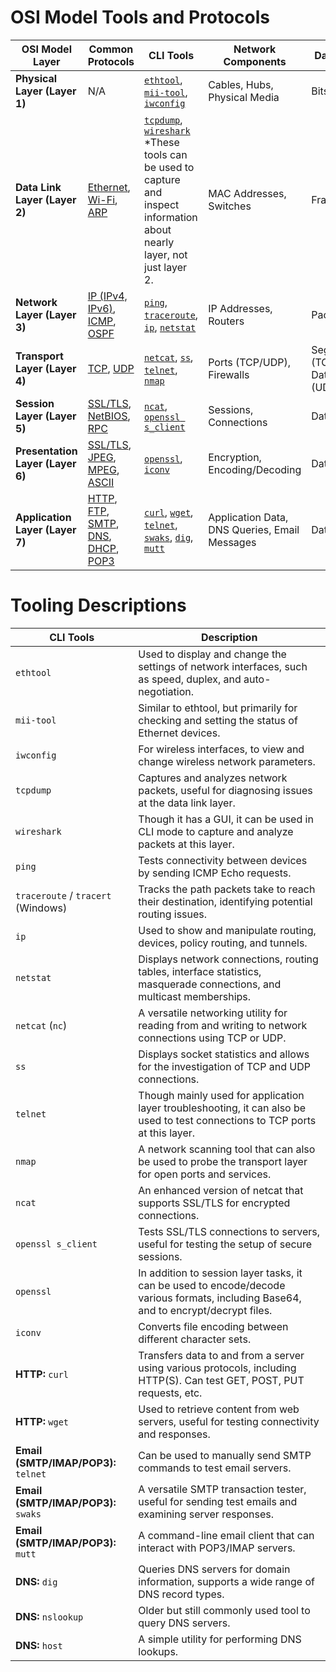# OSI Model Tools and Protocols

| **OSI Model Layer**          | **Common Protocols**                                                                                                                                                       | **CLI Tools**                                                                                                                                                                          | **Network Components**                        | **Data Unit**           |
|------------------------------|----------------------------------------------------------------------------------------------------------------------------------------------------------------------------|-----------------------------------------------------------------------------------------------------------------------------------------------------------------------------------------|------------------------------------------------|-------------------------|
| **Physical Layer (Layer 1)** | N/A                                                                                                                                                                        | [`ethtool`](https://man7.org/linux/man-pages/man8/ethtool.8.html), [`mii-tool`](https://man7.org/linux/man-pages/man8/mii-tool.8.html), [`iwconfig`](https://man7.org/linux/man-pages/man8/iwconfig.8.html)               | Cables, Hubs, Physical Media                   | Bits                    |
| **Data Link Layer (Layer 2)**| [Ethernet](https://en.wikipedia.org/wiki/Ethernet), [Wi-Fi](https://en.wikipedia.org/wiki/Wi-Fi), [ARP](https://en.wikipedia.org/wiki/Address_Resolution_Protocol)         | [`tcpdump`](https://www.tcpdump.org/manpages/tcpdump.1.html), [`wireshark`](https://www.wireshark.org/docs/wsug_html_chunked/ChIntroPlatforms.html)  *These tools can be used to capture and inspect information about nearly layer, not just layer 2.                                    | MAC Addresses, Switches                        | Frames                  |
| **Network Layer (Layer 3)**  | [IP (IPv4, IPv6)](https://en.wikipedia.org/wiki/Internet_Protocol), [ICMP](https://en.wikipedia.org/wiki/Internet_Control_Message_Protocol), [OSPF](https://en.wikipedia.org/wiki/Open_Shortest_Path_First) | [`ping`](https://man7.org/linux/man-pages/man8/ping.8.html), [`traceroute`](https://man7.org/linux/man-pages/man8/traceroute.8.html), [`ip`](https://man7.org/linux/man-pages/man8/ip.8.html), [`netstat`](https://man7.org/linux/man-pages/man8/netstat.8.html) | IP Addresses, Routers                          | Packets                 |
| **Transport Layer (Layer 4)**| [TCP](https://en.wikipedia.org/wiki/Transmission_Control_Protocol), [UDP](https://en.wikipedia.org/wiki/User_Datagram_Protocol)                                           | [`netcat`](https://man7.org/linux/man-pages/man1/nc.1.html), [`ss`](https://man7.org/linux/man-pages/man8/ss.8.html), [`telnet`](https://man7.org/linux/man-pages/man1/telnet.1.html), [`nmap`](https://nmap.org/book/man.html)                | Ports (TCP/UDP), Firewalls                     | Segments (TCP), Datagrams (UDP) |
| **Session Layer (Layer 5)**  | [SSL/TLS](https://en.wikipedia.org/wiki/Transport_Layer_Security), [NetBIOS](https://en.wikipedia.org/wiki/NetBIOS), [RPC](https://en.wikipedia.org/wiki/Remote_Procedure_Call)       | [`ncat`](https://nmap.org/ncat/guide/ncat-man.html), [`openssl s_client`](https://www.openssl.org/docs/manmaster/man1/openssl-s_client.html)                                             | Sessions, Connections                          | Data                    |
| **Presentation Layer (Layer 6)**| [SSL/TLS](https://en.wikipedia.org/wiki/Transport_Layer_Security), [JPEG](https://en.wikipedia.org/wiki/JPEG), [MPEG](https://en.wikipedia.org/wiki/MPEG), [ASCII](https://en.wikipedia.org/wiki/ASCII)       | [`openssl`](https://www.openssl.org/docs/manmaster/man1/openssl.html), [`iconv`](https://man7.org/linux/man-pages/man1/iconv.1.html)                                                     | Encryption, Encoding/Decoding                  | Data                    |
| **Application Layer (Layer 7)**| [HTTP](https://en.wikipedia.org/wiki/Hypertext_Transfer_Protocol), [FTP](https://en.wikipedia.org/wiki/File_Transfer_Protocol), [SMTP](https://en.wikipedia.org/wiki/Simple_Mail_Transfer_Protocol), [DNS](https://en.wikipedia.org/wiki/Domain_Name_System), [DHCP](https://en.wikipedia.org/wiki/Dynamic_Host_Configuration_Protocol), [POP3](https://en.wikipedia.org/wiki/Post_Office_Protocol)   | [`curl`](https://curl.se/docs/manpage.html), [`wget`](https://www.gnu.org/software/wget/manual/wget.html), [`telnet`](https://man7.org/linux/man-pages/man1/telnet.1.html), [`swaks`](https://www.jetmore.org/john/code/swaks/), [`dig`](https://man7.org/linux/man-pages/man1/dig.1.html), [`mutt`](http://www.mutt.org/doc/manual/) | Application Data, DNS Queries, Email Messages  | Data                    |


# Tooling Descriptions
| **CLI Tools**                                                                                                                                        | **Description**                                                                                                                           |
|------------------------------------------------------------------------------------------------------------------------------------------------------|-------------------------------------------------------------------------------------------------------------------------------------------|
| `ethtool`                                                                                                                                            | Used to display and change the settings of network interfaces, such as speed, duplex, and auto-negotiation.                               |
| `mii-tool`                                                                                                                                           | Similar to ethtool, but primarily for checking and setting the status of Ethernet devices.                                                 |
| `iwconfig`                                                                                                                                           | For wireless interfaces, to view and change wireless network parameters.                                                                   |
| `tcpdump`                                                                                                                                            | Captures and analyzes network packets, useful for diagnosing issues at the data link layer.                                                |
| `wireshark`                                                                                                                                          | Though it has a GUI, it can be used in CLI mode to capture and analyze packets at this layer.                                              |
| `ping`                                                                                                                                               | Tests connectivity between devices by sending ICMP Echo requests.                                                                          |
| `traceroute` / `tracert` (Windows)                                                                                                                   | Tracks the path packets take to reach their destination, identifying potential routing issues.                                             |
| `ip`                                                                                                                                                 | Used to show and manipulate routing, devices, policy routing, and tunnels.                                                                 |
| `netstat`                                                                                                                                            | Displays network connections, routing tables, interface statistics, masquerade connections, and multicast memberships.                     |
| `netcat` (`nc`)                                                                                                                                      | A versatile networking utility for reading from and writing to network connections using TCP or UDP.                                       |
| `ss`                                                                                                                                                 | Displays socket statistics and allows for the investigation of TCP and UDP connections.                                                    |
| `telnet`                                                                                                                                             | Though mainly used for application layer troubleshooting, it can also be used to test connections to TCP ports at this layer.              |
| `nmap`                                                                                                                                               | A network scanning tool that can also be used to probe the transport layer for open ports and services.                                    |
| `ncat`                                                                                                                                               | An enhanced version of netcat that supports SSL/TLS for encrypted connections.                                                             |
| `openssl s_client`                                                                                                                                   | Tests SSL/TLS connections to servers, useful for testing the setup of secure sessions.                                                     |
| `openssl`                                                                                                                                            | In addition to session layer tasks, it can be used to encode/decode various formats, including Base64, and to encrypt/decrypt files.       |
| `iconv`                                                                                                                                              | Converts file encoding between different character sets.                                                                                   |
| **HTTP:** `curl`                                                                                                                                     | Transfers data to and from a server using various protocols, including HTTP(S). Can test GET, POST, PUT requests, etc.                     |
| **HTTP:** `wget`                                                                                                                                     | Used to retrieve content from web servers, useful for testing connectivity and responses.                                                  |
| **Email (SMTP/IMAP/POP3):** `telnet`                                                                                                                 | Can be used to manually send SMTP commands to test email servers.                                                                          |
| **Email (SMTP/IMAP/POP3):** `swaks`                                                                                                                  | A versatile SMTP transaction tester, useful for sending test emails and examining server responses.                                        |
| **Email (SMTP/IMAP/POP3):** `mutt`                                                                                                                   | A command-line email client that can interact with POP3/IMAP servers.                                                                      |
| **DNS:** `dig`                                                                                                                                       | Queries DNS servers for domain information, supports a wide range of DNS record types.                                                     |
| **DNS:** `nslookup`                                                                                                                                  | Older but still commonly used tool to query DNS servers.                                                                                   |
| **DNS:** `host`                                                                                                                                      | A simple utility for performing DNS lookups.                                                                                               |
